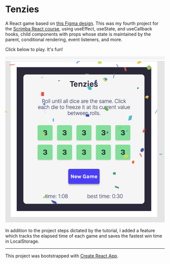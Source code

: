 # Tenzies

A React game based on [this Figma design](https://www.figma.com/file/FqsxRUhAaXM4ezddQK0CdR/Tenzies?node-id=0%3A1). This was my fourth project for the [Scrimba React course](https://scrimba.com/learn/learnreact/), using useEffect, useState, and useCallback hooks, child components with props whose state is maintained by the parent, conditional rendering, event listeners, and more.

Click below to play. It's fun!

<a href="https://google.com"><img src="./tenzies-screenshot.png"></a>

In addition to the project steps dictated by the tutorial, I added a feature which tracks the elapsed time of each game and saves the fastest win time in LocalStorage.







<hr>

This project was bootstrapped with [Create React App](https://github.com/facebook/create-react-app).

